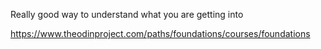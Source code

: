 Really good way to understand what you are getting into

https://www.theodinproject.com/paths/foundations/courses/foundations

